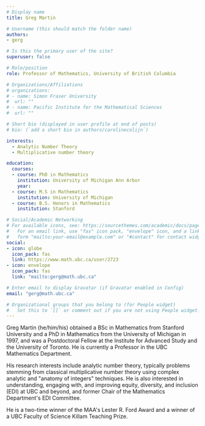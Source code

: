 ```yaml
---
# Display name
title: Greg Martin

# Username (this should match the folder name)
authors:
- gerg

# Is this the primary user of the site?
superuser: false

# Role/position
role: Professor of Mathematics, University of British Columbia

# Organizations/Affiliations
# organizations:
# - name: Simon Fraser University
#  url: ""
# - name: Pacific Institute for the Mathematical Sciences
#  url: ""

# Short bio (displayed in user profile at end of posts)
# bio: (`add a short bio in authors/carolinecolijn`)

interests:
  - Analytic Number Theory
  - Multiplicative number theory

education:
  courses:
  - course: PhD in Mathematics
    institution: University of Michigan Ann Arbor
    year: 
  - course: M.S in Mathematics
    institution: University of Michigan
  - course: B.S. Honors in Mathematics
    institution: Stanford

# Social/Academic Networking
# For available icons, see: https://sourcethemes.com/academic/docs/page-builder/#icons
#   For an email link, use "fas" icon pack, "envelope" icon, and a link in the
#   form "mailto:your-email@example.com" or "#contact" for contact widget.
social:
- icon: globe
  icon_pack: fas
  link: https://www.math.ubc.ca/user/2723
- icon: envelope
  icon_pack: fas
  link: "mailto:gerg@math.ubc.ca"

# Enter email to display Gravatar (if Gravatar enabled in Config)
email: "gerg@math.ubc.ca"

# Organizational groups that you belong to (for People widget)
#   Set this to `[]` or comment out if you are not using People widget.
---
```

Greg Martin (he/him/his) obtained a BSc in Mathematics from Stanford University
and a PhD in Mathematics from the University of Michigan in 1997, and was a
Postdoctoral Fellow at the Institute for Advanced Study and the University of
Toronto. He is currently a Professor in the UBC Mathematics Department.

His research interests include analytic number theory, typically problems
stemming from classical multiplicative number theory using complex analytic and
"anatomy of integers" techniques. He is also interested in understanding,
engaging with, and improving equity, diversity, and inclusion (EDI) at UBC and
beyond, and former Chair of the Mathematics Department's EDI Committee.

He is a two-time winner of the MAA's Lester R. Ford Award and a winner of a UBC
Faculty of Science Killam Teaching Prize.
